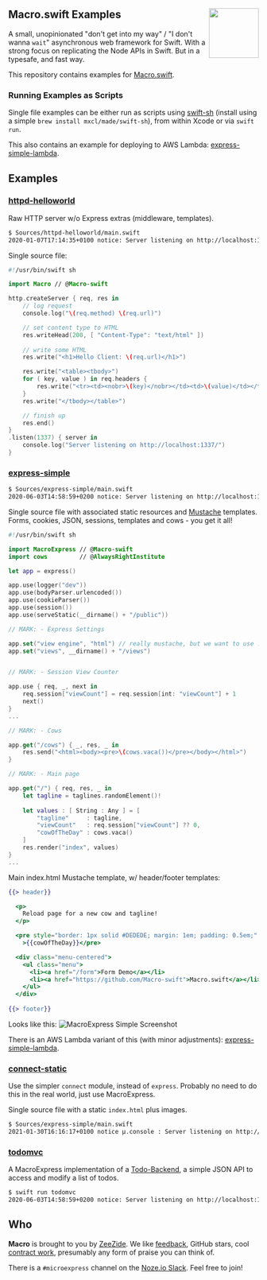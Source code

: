 <h2>Macro.swift Examples
  <img src="http://zeezide.com/img/macro/MacroExpressIcon128.png"
       align="right" width="100" height="100" />
</h2>

A small, unopinionated "don't get into my way" / "I don't wanna `wait`" 
asynchronous web framework for Swift.
With a strong focus on replicating the Node APIs in Swift.
But in a typesafe, and fast way.

This repository contains examples for
[Macro.swift](https://github.com/Macro-swift/Macro).

### Running Examples as Scripts

Single file examples can be either run as scripts using 
[swift-sh](https://github.com/mxcl/swift-sh)
(install using a simple `brew install mxcl/made/swift-sh`),
from within Xcode or via `swift run`.

This also contains an example for deploying to AWS Lambda:
[express-simple-lambda](Sources/express-simple-lambda/).


## Examples

### [httpd-helloworld](Sources/httpd-helloworld)

Raw HTTP server w/o Express extras (middleware, templates).

```bash
$ Sources/httpd-helloworld/main.swift
2020-01-07T17:14:35+0100 notice: Server listening on http://localhost:1337/
```

Single source file:
```swift
#!/usr/bin/swift sh

import Macro // @Macro-swift

http.createServer { req, res in
    // log request
    console.log("\(req.method) \(req.url)")

    // set content type to HTML
    res.writeHead(200, [ "Content-Type": "text/html" ])
    
    // write some HTML
    res.write("<h1>Hello Client: \(req.url)</h1>")

    res.write("<table><tbody>")
    for ( key, value ) in req.headers {
        res.write("<tr><td><nobr>\(key)</nobr></td><td>\(value)</td></tr>")
    }
    res.write("</tbody></table>")

    // finish up
    res.end()
}
.listen(1337) { server in
    console.log("Server listening on http://localhost:1337/")
}
```

### [express-simple](Sources/express-simple)

```bash
$ Sources/express-simple/main.swift
2020-06-03T14:58:59+0200 notice: Server listening on http://localhost:1337
```

Single source file with associated static resources and
[Mustache](https://github.com/AlwaysRightInstitute/mustache) 
templates. 
Forms, cookies, JSON, sessions, templates and cows - you get it all!

```swift
#!/usr/bin/swift sh

import MacroExpress // @Macro-swift
import cows         // @AlwaysRightInstitute

let app = express()

app.use(logger("dev"))
app.use(bodyParser.urlencoded())
app.use(cookieParser())
app.use(session())
app.use(serveStatic(__dirname() + "/public"))

// MARK: - Express Settings

app.set("view engine", "html") // really mustache, but we want to use .html
app.set("views", __dirname() + "/views")


// MARK: - Session View Counter

app.use { req, _, next in
    req.session["viewCount"] = req.session[int: "viewCount"] + 1
    next()
}
...

// MARK: - Cows

app.get("/cows") { _, res, _ in
    res.send("<html><body><pre>\(cows.vaca())</pre></body></html>")
}

// MARK: - Main page

app.get("/") { req, res, _ in
    let tagline = taglines.randomElement()!
  
    let values : [ String : Any ] = [
        "tagline"     : tagline,
        "viewCount"   : req.session["viewCount"] ?? 0,
        "cowOfTheDay" : cows.vaca()
    ]
    res.render("index", values)
}
...
```

Main index.html Mustache template, w/ header/footer templates:
```mustache
{{> header}}

  <p>
    Reload page for a new cow and tagline!
  </p>

  <pre style="border: 1px solid #DEDEDE; margin: 1em; padding: 0.5em;"
    >{{cowOfTheDay}}</pre>

  <div class="menu-centered">
    <ul class="menu">
      <li><a href="/form">Form Demo</a></li>
      <li><a href="https://github.com/Macro-swift">Macro.swift</a></li>
    </ul>
  </div>
    
{{> footer}}
```

Looks like this:
![MacroExpress Simple Screenshot](https://zeezide.de/img/macro/MacroExpressSimple.png)

There is an AWS Lambda variant of this (with minor adjustments):
[express-simple-lambda](Sources/express-simple-lambda/).

### [connect-static](Sources/connect-static)

Use the simpler `connect` module, instead of `express`. 
Probably no need to do this in the real world, just use MacroExpress.

Single source file with a static `index.html` plus images.

```bash
$ Sources/express-simple/main.swift
2021-01-30T16:16:17+0100 notice μ.console : Server listening on http://localhost:1337
```

### [todomvc](Sources/todomvc/)

A MacroExpress implementation of a [Todo-Backend](http://todobackend.com/), 
a simple JSON API to access and modify a list of todos.

```bash
$ swift run todomvc
2020-06-03T14:58:59+0200 notice: Server listening on http://localhost:1337
```


## Who

**Macro** is brought to you by
[ZeeZide](http://zeezide.de).
We like 
[feedback](https://twitter.com/ar_institute), 
GitHub stars, 
cool [contract work](http://zeezide.com/en/services/services.html),
presumably any form of praise you can think of.

There is a `#microexpress` channel on the 
[Noze.io Slack](http://slack.noze.io/). Feel free to join!
